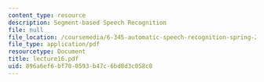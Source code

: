 ```yaml
---
content_type: resource
description: Segment-based Speech Recognition
file: null
file_location: /coursemedia/6-345-automatic-speech-recognition-spring-2003/896a6ef6bf700593b47c6bd8d3c058c0_lecture16.pdf
file_type: application/pdf
resourcetype: Document
title: lecture16.pdf
uid: 896a6ef6-bf70-0593-b47c-6bd8d3c058c0
---
```

